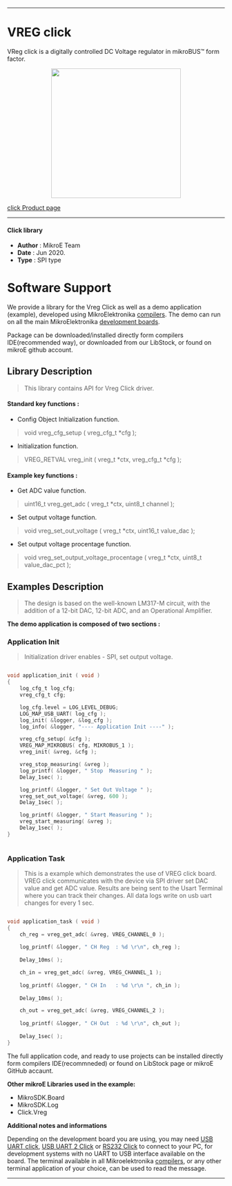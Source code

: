 

---
# VREG click

VReg click is a digitally controlled DC Voltage regulator in mikroBUS™ form factor. 

<p align="center">
  <img src="https://download.mikroe.com/images/click_for_ide/vreg_click.png" height=300px>
</p>

[click Product page](<https://www.mikroe.com/vreg-click>)

---


#### Click library 

- **Author**        : MikroE Team
- **Date**          : Jun 2020.
- **Type**          : SPI type


# Software Support

We provide a library for the Vreg Click 
as well as a demo application (example), developed using MikroElektronika 
[compilers](https://shop.mikroe.com/compilers). 
The demo can run on all the main MikroElektronika [development boards](https://shop.mikroe.com/development-boards).

Package can be downloaded/installed directly form compilers IDE(recommended way), or downloaded from our LibStock, or found on mikroE github account. 

## Library Description

> This library contains API for Vreg Click driver.

#### Standard key functions :

- Config Object Initialization function.
> void vreg_cfg_setup ( vreg_cfg_t *cfg ); 
 
- Initialization function.
> VREG_RETVAL vreg_init ( vreg_t *ctx, vreg_cfg_t *cfg );

#### Example key functions :

- Get ADC value function.
> uint16_t vreg_get_adc ( vreg_t *ctx, uint8_t channel );
 
- Set output voltage function.
>void vreg_set_out_voltage ( vreg_t *ctx, uint16_t value_dac );

- Set output voltage procentage function.
> void vreg_set_output_voltage_procentage ( vreg_t *ctx, uint8_t value_dac_pct );

## Examples Description
 
> The design is based on the well-known LM317-M circuit, with the addition of a 12-bit DAC, 12-bit ADC, and an Operational Amplifier. 

**The demo application is composed of two sections :**

### Application Init 

> Initialization driver enables - SPI, set output voltage.

```c

void application_init ( void )
{
    log_cfg_t log_cfg;
    vreg_cfg_t cfg;

    log_cfg.level = LOG_LEVEL_DEBUG;
    LOG_MAP_USB_UART( log_cfg );
    log_init( &logger, &log_cfg );
    log_info( &logger, "---- Application Init ----" );

    vreg_cfg_setup( &cfg );
    VREG_MAP_MIKROBUS( cfg, MIKROBUS_1 );
    vreg_init( &vreg, &cfg );

    vreg_stop_measuring( &vreg );
    log_printf( &logger, " Stop  Measuring " );
    Delay_1sec( );

    log_printf( &logger, " Set Out Voltage " );
    vreg_set_out_voltage( &vreg, 600 );
    Delay_1sec( );

    log_printf( &logger, " Start Measuring " );
    vreg_start_measuring( &vreg );
    Delay_1sec( );
}
  
```

### Application Task

> This is a example which demonstrates the use of VREG click board.
  VREG click communicates with the device via SPI driver set DAC value and get ADC value.
  Results are being sent to the Usart Terminal where you can track their changes.
  All data logs write on usb uart changes for every 1 sec. 

```c

void application_task ( void )
{
    ch_reg = vreg_get_adc( &vreg, VREG_CHANNEL_0 );
   
    log_printf( &logger, " CH Reg  : %d \r\n", ch_reg );
    
    Delay_10ms( );

    ch_in = vreg_get_adc( &vreg, VREG_CHANNEL_1 );
    
    log_printf( &logger, " CH In   : %d \r\n ", ch_in );
    
    Delay_10ms( );

    ch_out = vreg_get_adc( &vreg, VREG_CHANNEL_2 );
    
    log_printf( &logger, " CH Out  : %d \r\n", ch_out );
    
    Delay_1sec( );
}  

```
The full application code, and ready to use projects can be  installed directly form compilers IDE(recommneded) or found on LibStock page or mikroE GitHub accaunt.

**Other mikroE Libraries used in the example:** 

- MikroSDK.Board
- MikroSDK.Log
- Click.Vreg

**Additional notes and informations**

Depending on the development board you are using, you may need 
[USB UART click](https://shop.mikroe.com/usb-uart-click), 
[USB UART 2 Click](https://shop.mikroe.com/usb-uart-2-click) or 
[RS232 Click](https://shop.mikroe.com/rs232-click) to connect to your PC, for 
development systems with no UART to USB interface available on the board. The 
terminal available in all Mikroelektronika 
[compilers](https://shop.mikroe.com/compilers), or any other terminal application 
of your choice, can be used to read the message.



---
